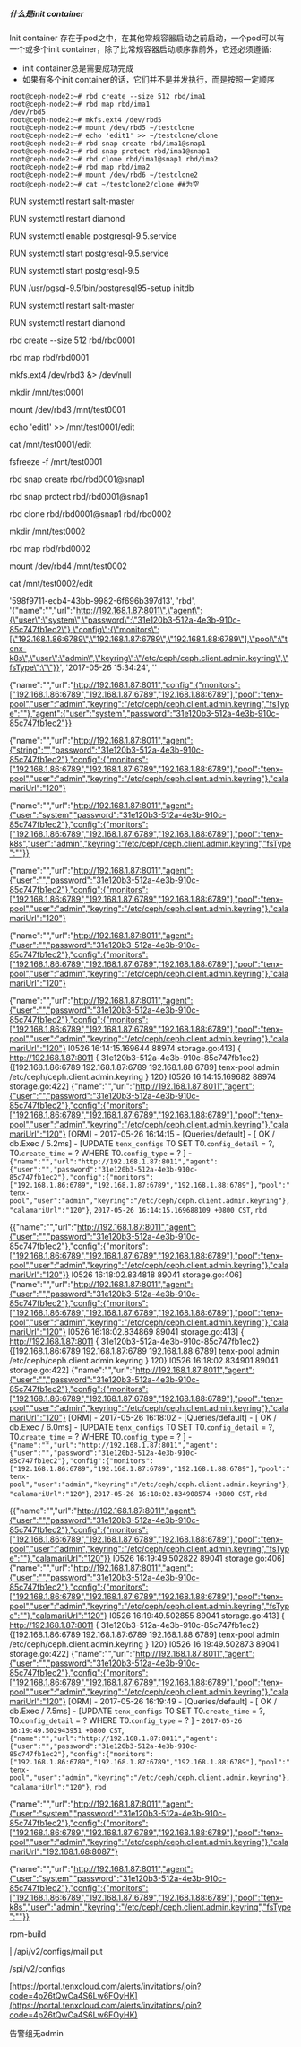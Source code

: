##### 什么是init container

Init container 存在于pod之中，在其他常规容器启动之前启动，一个pod可以有一个或多个init container，除了比常规容器启动顺序靠前外，它还必须遵循:	

- init container总是需要成功完成
- 如果有多个init container的话，它们并不是并发执行，而是按照一定顺序

```
root@ceph-node2:~# rbd create --size 512 rbd/ima1
root@ceph-node2:~# rbd map rbd/ima1
/dev/rbd5
root@ceph-node2:~# mkfs.ext4 /dev/rbd5
root@ceph-node2:~# mount /dev/rbd5 ~/testclone
root@ceph-node2:~# echo 'edit1' >> ~/testclone/clone
root@ceph-node2:~# rbd snap create rbd/ima1@snap1
root@ceph-node2:~# rbd snap protect rbd/ima1@snap1
root@ceph-node2:~# rbd clone rbd/ima1@snap1 rbd/ima2
root@ceph-node2:~# rbd map rbd/ima2
root@ceph-node2:~# mount /dev/rbd6 ~/testclone2
root@ceph-node2:~# cat ~/testclone2/clone ##为空
```

RUN systemctl restart  salt-master

RUN systemctl restart  diamond

RUN systemctl enable postgresql-9.5.service

RUN systemctl start postgresql-9.5.service





RUN systemctl start postgresql-9.5

RUN /usr/pgsql-9.5/bin/postgresql95-setup initdb

RUN systemctl restart  salt-master

RUN systemctl restart  diamond



rbd create --size 512 rbd/rbd0001

rbd map rbd/rbd0001

mkfs.ext4 /dev/rbd3 &> /dev/null

mkdir /mnt/test0001

mount /dev/rbd3 /mnt/test0001

echo 'edit1' >> /mnt/test0001/edit

cat /mnt/test0001/edit

fsfreeze -f /mnt/test0001

rbd snap create rbd/rbd0001@snap1

rbd snap protect rbd/rbd0001@snap1

rbd clone rbd/rbd0001@snap1 rbd/rbd0002

mkdir /mnt/test0002

rbd map rbd/rbd0002

mount /dev/rbd4 /mnt/test0002

cat /mnt/test0002/edit



'598f9711-ecb4-43bb-9982-6f696b397d13', 'rbd', '{\"name\":\"\",\"url\":\"http://192.168.1.87:8011\",\"agent\":{\"user\":\"system\",\"password\":\"31e120b3-512a-4e3b-910c-85c747fb1ec2\"},\"config\":{\"monitors\":[\"192.168.1.86:6789\",\"192.168.1.87:6789\",\"192.168.1.88:6789\"],\"pool\":\"tenx-k8s\",\"user\":\"admin\",\"keyring\":\"/etc/ceph/ceph.client.admin.keyring\",\"fsType\":\"\"}}', '2017-05-26 15:34:24', ''





{"name":"","url":"http://192.168.1.87:8011","config":{"monitors":["192.168.1.86:6789","192.168.1.87:6789","192.168.1.88:6789"],"pool":"tenx-pool","user":"admin","keyring":"/etc/ceph/ceph.client.admin.keyring","fsType":""},"agent":{"user":"system","password":"31e120b3-512a-4e3b-910c-85c747fb1ec2"}}



{"name":"","url":"http://192.168.1.87:8011","agent":{"string":"","password":"31e120b3-512a-4e3b-910c-85c747fb1ec2"},"config":{"monitors":["192.168.1.86:6789","192.168.1.87:6789","192.168.1.88:6789"],"pool":"tenx-pool","user":"admin","keyring":"/etc/ceph/ceph.client.admin.keyring"},"calamariUrl":"120"}

{"name":"","url":"http://192.168.1.87:8011","agent":{"user":"system","password":"31e120b3-512a-4e3b-910c-85c747fb1ec2"},"config":{"monitors":["192.168.1.86:6789","192.168.1.87:6789","192.168.1.88:6789"],"pool":"tenx-k8s","user":"admin","keyring":"/etc/ceph/ceph.client.admin.keyring","fsType":""}}

{"name":"","url":"http://192.168.1.87:8011","agent":{"user":"","password":"31e120b3-512a-4e3b-910c-85c747fb1ec2"},"config":{"monitors":["192.168.1.86:6789","192.168.1.87:6789","192.168.1.88:6789"],"pool":"tenx-pool","user":"admin","keyring":"/etc/ceph/ceph.client.admin.keyring"},"calamariUrl":"120"}





{"name":"","url":"http://192.168.1.87:8011","agent":{"user":"","password":"31e120b3-512a-4e3b-910c-85c747fb1ec2"},"config":{"monitors":["192.168.1.86:6789","192.168.1.87:6789","192.168.1.88:6789"],"pool":"tenx-pool","user":"admin","keyring":"/etc/ceph/ceph.client.admin.keyring"},"calamariUrl":"120"}







{"name":"","url":"http://192.168.1.87:8011","agent":{"user":"","password":"31e120b3-512a-4e3b-910c-85c747fb1ec2"},"config":{"monitors":["192.168.1.86:6789","192.168.1.87:6789","192.168.1.88:6789"],"pool":"tenx-pool","user":"admin","keyring":"/etc/ceph/ceph.client.admin.keyring"},"calamariUrl":"120"}
I0526 16:14:15.169644   88974 storage.go:413] { http://192.168.1.87:8011 { 31e120b3-512a-4e3b-910c-85c747fb1ec2} {[192.168.1.86:6789 192.168.1.87:6789 192.168.1.88:6789] tenx-pool admin /etc/ceph/ceph.client.admin.keyring } 120}
I0526 16:14:15.169682   88974 storage.go:422] {"name":"","url":"http://192.168.1.87:8011","agent":{"user":"","password":"31e120b3-512a-4e3b-910c-85c747fb1ec2"},"config":{"monitors":["192.168.1.86:6789","192.168.1.87:6789","192.168.1.88:6789"],"pool":"tenx-pool","user":"admin","keyring":"/etc/ceph/ceph.client.admin.keyring"},"calamariUrl":"120"}
[ORM] - 2017-05-26 16:14:15 - [Queries/default] - [  OK /     db.Exec /     5.2ms] - [UPDATE `tenx_configs` T0 SET T0.`config_detail` = ?, T0.`create_time` = ? WHERE T0.`config_type` = ? ] - `{"name":"","url":"http://192.168.1.87:8011","agent":{"user":"","password":"31e120b3-512a-4e3b-910c-85c747fb1ec2"},"config":{"monitors":["192.168.1.86:6789","192.168.1.87:6789","192.168.1.88:6789"],"pool":"tenx-pool","user":"admin","keyring":"/etc/ceph/ceph.client.admin.keyring"},"calamariUrl":"120"}`, `2017-05-26 16:14:15.169688109 +0800 CST`, `rbd`











 {{"name":"","url":"http://192.168.1.87:8011","agent":{"user":"","password":"31e120b3-512a-4e3b-910c-85c747fb1ec2"},"config":{"monitors":["192.168.1.86:6789","192.168.1.87:6789","192.168.1.88:6789"],"pool":"tenx-pool","user":"admin","keyring":"/etc/ceph/ceph.client.admin.keyring"},"calamariUrl":"120"}}
I0526 16:18:02.834818   89041 storage.go:406] {"name":"","url":"http://192.168.1.87:8011","agent":{"user":"","password":"31e120b3-512a-4e3b-910c-85c747fb1ec2"},"config":{"monitors":["192.168.1.86:6789","192.168.1.87:6789","192.168.1.88:6789"],"pool":"tenx-pool","user":"admin","keyring":"/etc/ceph/ceph.client.admin.keyring"},"calamariUrl":"120"}
I0526 16:18:02.834869   89041 storage.go:413] { http://192.168.1.87:8011 { 31e120b3-512a-4e3b-910c-85c747fb1ec2} {[192.168.1.86:6789 192.168.1.87:6789 192.168.1.88:6789] tenx-pool admin /etc/ceph/ceph.client.admin.keyring } 120}
I0526 16:18:02.834901   89041 storage.go:422] {"name":"","url":"http://192.168.1.87:8011","agent":{"user":"","password":"31e120b3-512a-4e3b-910c-85c747fb1ec2"},"config":{"monitors":["192.168.1.86:6789","192.168.1.87:6789","192.168.1.88:6789"],"pool":"tenx-pool","user":"admin","keyring":"/etc/ceph/ceph.client.admin.keyring"},"calamariUrl":"120"}
[ORM] - 2017-05-26 16:18:02 - [Queries/default] - [  OK /     db.Exec /     6.0ms] - [UPDATE `tenx_configs` T0 SET T0.`config_detail` = ?, T0.`create_time` = ? WHERE T0.`config_type` = ? ] - `{"name":"","url":"http://192.168.1.87:8011","agent":{"user":"","password":"31e120b3-512a-4e3b-910c-85c747fb1ec2"},"config":{"monitors":["192.168.1.86:6789","192.168.1.87:6789","192.168.1.88:6789"],"pool":"tenx-pool","user":"admin","keyring":"/etc/ceph/ceph.client.admin.keyring"},"calamariUrl":"120"}`, `2017-05-26 16:18:02.834908574 +0800 CST`, `rbd`















{{"name":"","url":"http://192.168.1.87:8011","agent":{"user":"","password":"31e120b3-512a-4e3b-910c-85c747fb1ec2"},"config":{"monitors":["192.168.1.86:6789","192.168.1.87:6789","192.168.1.88:6789"],"pool":"tenx-pool","user":"admin","keyring":"/etc/ceph/ceph.client.admin.keyring","fsType":""},"calamariUrl":"120"}}
I0526 16:19:49.502822   89041 storage.go:406] {"name":"","url":"http://192.168.1.87:8011","agent":{"user":"","password":"31e120b3-512a-4e3b-910c-85c747fb1ec2"},"config":{"monitors":["192.168.1.86:6789","192.168.1.87:6789","192.168.1.88:6789"],"pool":"tenx-pool","user":"admin","keyring":"/etc/ceph/ceph.client.admin.keyring","fsType":""},"calamariUrl":"120"}
I0526 16:19:49.502855   89041 storage.go:413] { http://192.168.1.87:8011 { 31e120b3-512a-4e3b-910c-85c747fb1ec2} {[192.168.1.86:6789 192.168.1.87:6789 192.168.1.88:6789] tenx-pool admin /etc/ceph/ceph.client.admin.keyring } 120}
I0526 16:19:49.502873   89041 storage.go:422] {"name":"","url":"http://192.168.1.87:8011","agent":{"user":"","password":"31e120b3-512a-4e3b-910c-85c747fb1ec2"},"config":{"monitors":["192.168.1.86:6789","192.168.1.87:6789","192.168.1.88:6789"],"pool":"tenx-pool","user":"admin","keyring":"/etc/ceph/ceph.client.admin.keyring"},"calamariUrl":"120"}
[ORM] - 2017-05-26 16:19:49 - [Queries/default] - [  OK /     db.Exec /     7.5ms] - [UPDATE `tenx_configs` T0 SET T0.`create_time` = ?, T0.`config_detail` = ? WHERE T0.`config_type` = ? ] - `2017-05-26 16:19:49.502943951 +0800 CST`, `{"name":"","url":"http://192.168.1.87:8011","agent":{"user":"","password":"31e120b3-512a-4e3b-910c-85c747fb1ec2"},"config":{"monitors":["192.168.1.86:6789","192.168.1.87:6789","192.168.1.88:6789"],"pool":"tenx-pool","user":"admin","keyring":"/etc/ceph/ceph.client.admin.keyring"},"calamariUrl":"120"}`, `rbd`





{"name":"","url":"http://192.168.1.87:8011","agent":{"user":"system","password":"31e120b3-512a-4e3b-910c-85c747fb1ec2"},"config":{"monitors":["192.168.1.86:6789","192.168.1.87:6789","192.168.1.88:6789"],"pool":"tenx-pool","user":"admin","keyring":"/etc/ceph/ceph.client.admin.keyring"},"calamariUrl":"192.168.1.68:8087"}



{"name":"","url":"http://192.168.1.87:8011","agent":{"user":"system","password":"31e120b3-512a-4e3b-910c-85c747fb1ec2"},"config":{"monitors":["192.168.1.86:6789","192.168.1.87:6789","192.168.1.88:6789"],"pool":"tenx-k8s","user":"admin","keyring":"/etc/ceph/ceph.client.admin.keyring","fsType":""}}

rpm-build







| /api/v2/configs/mail put



/spi/v2/configs 







[https://portal.tenxcloud.com/alerts/invitations/join?code=4pZ6tQwCa4S6Lw6FOyHK](https://portal.tenxcloud.com/alerts/invitations/join?code=4pZ6tQwCa4S6Lw6FOyHK)





告警组无admin



